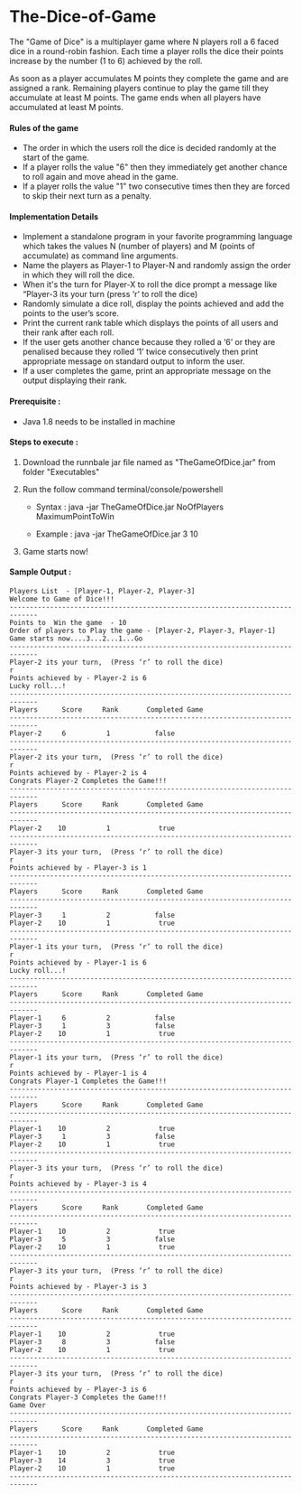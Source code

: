 # The-Dice-of-Game

The "Game of Dice" is a multiplayer game where N players roll a 6 faced dice in a round-robin
fashion. Each time a player rolls the dice their points increase by the number (1 to 6) achieved
by the roll.

As soon as a player accumulates M points they complete the game and are assigned a rank.
Remaining players continue to play the game till they accumulate at least M points. The game
ends when all players have accumulated at least M points.

#### Rules of the game
- The order in which the users roll the dice is decided randomly at the start of the game.
- If a player rolls the value "6" then they immediately get another chance to roll again and move
ahead in the game.
- If a player rolls the value "1" two consecutive times then they are forced to skip their next turn
as a penalty.


#### Implementation Details
- Implement a standalone program in your favorite programming language which takes the
values N (number of players) and M (points of accumulate) as command line arguments.
- Name the players as Player-1 to Player-N and randomly assign the order in which they
will roll the dice.
- When it's the turn for Player-X to roll the dice prompt a message like “Player-3 its your
turn (press ‘r’ to roll the dice)
- Randomly simulate a dice roll, display the points achieved and add the points to the
user’s score.
- Print the current rank table which displays the points of all users and their rank after
each roll.
- If the user gets another chance because they rolled a ‘6’ or they are penalised because
they rolled ‘1’ twice consecutively then print appropriate message on standard output to
inform the user.
- If a user completes the game, print an appropriate message on the output displaying
their rank.


#### Prerequisite :
- Java 1.8 needs to be installed in machine


#### Steps to execute :

1. Download the runnbale jar file named as "TheGameOfDice.jar" from folder "Executables"
2. Run the follow command terminal/console/powershell

   - Syntax :
   java -jar TheGameOfDice.jar NoOfPlayers MaximumPointToWin

   - Example :
   java -jar TheGameOfDice.jar 3 10
   
3. Game starts now!


#### Sample Output :
```
Players List  - [Player-1, Player-2, Player-3]
Welcome to Game of Dice!!!
-----------------------------------------------------------------------------
Points to  Win the game  - 10
Order of players to Play the game - [Player-2, Player-3, Player-1]
Game starts now....3...2...1...Go
-----------------------------------------------------------------------------
Player-2 its your turn,  (Press ‘r’ to roll the dice) 
r
Points achieved by - Player-2 is 6
Lucky roll...!
-----------------------------------------------------------------------------
Players      Score     Rank       Completed Game
-----------------------------------------------------------------------------
Player-2     6          1           false
-----------------------------------------------------------------------------
Player-2 its your turn,  (Press ‘r’ to roll the dice) 
r
Points achieved by - Player-2 is 4
Congrats Player-2 Completes the Game!!!
-----------------------------------------------------------------------------
Players      Score     Rank       Completed Game
-----------------------------------------------------------------------------
Player-2    10          1            true
-----------------------------------------------------------------------------
Player-3 its your turn,  (Press ‘r’ to roll the dice) 
r
Points achieved by - Player-3 is 1
-----------------------------------------------------------------------------
Players      Score     Rank       Completed Game
-----------------------------------------------------------------------------
Player-3     1          2           false
Player-2    10          1            true
-----------------------------------------------------------------------------
Player-1 its your turn,  (Press ‘r’ to roll the dice) 
r
Points achieved by - Player-1 is 6
Lucky roll...!
-----------------------------------------------------------------------------
Players      Score     Rank       Completed Game
-----------------------------------------------------------------------------
Player-1     6          2           false
Player-3     1          3           false
Player-2    10          1            true
-----------------------------------------------------------------------------
Player-1 its your turn,  (Press ‘r’ to roll the dice) 
r
Points achieved by - Player-1 is 4
Congrats Player-1 Completes the Game!!!
-----------------------------------------------------------------------------
Players      Score     Rank       Completed Game
-----------------------------------------------------------------------------
Player-1    10          2            true
Player-3     1          3           false
Player-2    10          1            true
-----------------------------------------------------------------------------
Player-3 its your turn,  (Press ‘r’ to roll the dice) 
r
Points achieved by - Player-3 is 4
-----------------------------------------------------------------------------
Players      Score     Rank       Completed Game
-----------------------------------------------------------------------------
Player-1    10          2            true
Player-3     5          3           false
Player-2    10          1            true
-----------------------------------------------------------------------------
Player-3 its your turn,  (Press ‘r’ to roll the dice) 
r
Points achieved by - Player-3 is 3
-----------------------------------------------------------------------------
Players      Score     Rank       Completed Game
-----------------------------------------------------------------------------
Player-1    10          2            true
Player-3     8          3           false
Player-2    10          1            true
-----------------------------------------------------------------------------
Player-3 its your turn,  (Press ‘r’ to roll the dice) 
r
Points achieved by - Player-3 is 6
Congrats Player-3 Completes the Game!!!
Game Over
-----------------------------------------------------------------------------
Players      Score     Rank       Completed Game
-----------------------------------------------------------------------------
Player-1    10          2            true
Player-3    14          3            true
Player-2    10          1            true
-----------------------------------------------------------------------------
```
